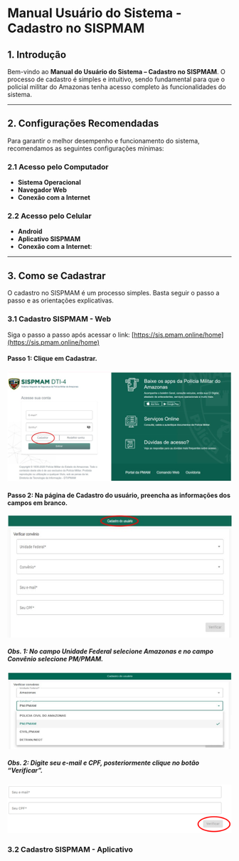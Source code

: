 # Manual Usuário do Sistema - Cadastro no SISPMAM

## 1. Introdução

Bem-vindo ao **Manual do Usuário do Sistema – Cadastro no SISPMAM**. O processo de cadastro é simples e intuitivo, sendo fundamental para que o policial militar do Amazonas tenha acesso completo às funcionalidades do sistema.

---

## 2. Configurações Recomendadas

Para garantir o melhor desempenho e funcionamento do sistema, recomendamos as seguintes configurações mínimas:

### 2.1 Acesso pelo Computador
- **Sistema Operacional**
- **Navegador Web**
- **Conexão com a Internet**

### 2.2 Acesso pelo Celular
- **Android**
- **Aplicativo SISPMAM**
- **Conexão com a Internet**:

---

## 3. Como se Cadastrar

O cadastro no SISPMAM é um processo simples. Basta seguir o passo a passo e as orientações explicativas.

### 3.1 Cadastro SISPMAM - Web 

Siga o passo a passo após acessar o link: [https://sis.pmam.online/home](https://sis.pmam.online/home)


#### Passo 1: Clique em Cadastrar.
![Imagem de Cadastro 01](img/imgCadastroN01.jpg)

#### Passo 2: Na página de Cadastro do usuário, preencha as informações dos campos em branco.
![Imagem de Cadastro 02](img/imgCadastroN02.jpg)

##### Obs. 1: No campo Unidade Federal selecione Amazonas e no campo Convênio selecione PM/PMAM.

![Imagem de Cadastro 03](img/imgCadastroN03.jpg)

##### Obs. 2: Digite seu e-mail e CPF, posteriormente clique no botão “Verificar”.

![Imagem de Cadastro 04](img/imgCadastroN04.jpg)

### 3.2 Cadastro SISPMAM - Aplicativo 

